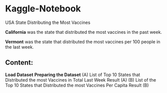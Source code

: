 # Kaggle-Notebook
USA State Distributing the Most Vaccines

**California** was the state that distributed the most vaccines in the past week.

**Vermont** was the state that distributed the most vaccines per 100 people in the last week.


## Content:

**Load Dataset**
**Preparing the Dataset**
(A) List of Top 10 States that Distributed the most Vaccines in Total Last Week
    Result (A)
(B) List of the Top 10 States that Distributed the most Vaccines Per Capita
    Result (B)
